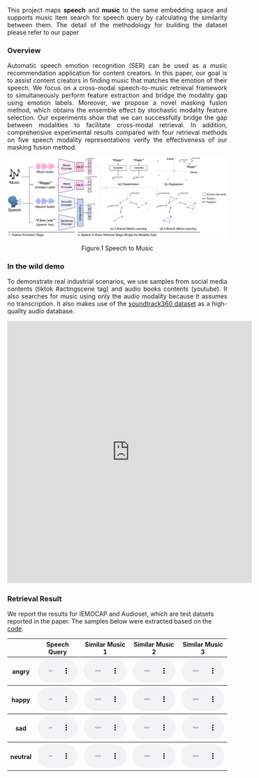 <p align="justify">
This project maps <strong>speech</strong> and <strong>music</strong> to the same embedding space and supports music item search for speech query by calculating the similarity between them. The detail of the methodology for building the dataset please refer to our paper
</p>

### Overview
<p align="justify">
Automatic speech emotion recognition (SER) can be used as a music recommendation application for content creators.
In this paper, our goal is to assist content creators in finding music that matches the emotion of their speech.
We focus on a cross-modal speech-to-music retrieval framework to simultaneously perform feature extraction and bridge the modality gap using emotion labels. Moreover, we propose a novel masking fusion method, which obtains the ensemble effect by stochastic modality feature selection.
Our experiments show that we can successfully bridge the gap between modalities to facilitate cross-modal retrieval.
In addition, comprehensive experimental results compared with four retrieval methods on five speech modality representations verify the effectiveness of our masking fusion method.
</p>

![Model Architecture Ver 5 small artboard 2](./assets/img/main.png)
<p align="center">Figure.1 Speech to Music</p>

### In the wild demo
<p align="justify">
To demonstrate real industrial scenarios, we use samples from social media contents (tiktok #actingscene tag) and audio books contents (youtube). 
It also searches for music using only the audio modality because it assumes no transcription. It also makes use of the <a href='https://www.jyu.fi/hytk/fi/laitokset/mutku/en/research/projects2/past-projects/coe/materials/emotion/soundtracks/Index'>soundtrack360 dataset</a> as a high-quality audio database.
</p>
<iframe className="blog_contents" width="560" height="600" src="https://www.youtube.com/embed/K2Aent-pRnM" title="YouTube video player" frameborder="0" allowfullscreen></iframe>

### Retrieval Result
<p> We report the results for IEMOCAP and Audioset, which are test datsets reported in the paper. The samples below were extracted based on the <a href='https://github.com/SeungHeonDoh/speech_to_music/blob/master/notebook/demo.ipynb'>code</a>.</p>

<script>
function pauseOthers(ele) {
    $("audio").not(ele).each(function (index, audio) {audio.pause();});
}
</script>

<style>
.main-content table {
    display: inline-table;
}
table {
    table-layout:fixed;
    width: 100%;
    overflow: hidden;
}
#player{
    width: 100%;
}
</style>


<table>
    <tr>
        <th>  </th>
        <th> Speech Query </th>
        <th> Similar Music 1 </th>
        <th> Similar Music 2 </th>
        <th> Similar Music 3 </th>
    </tr>
    <tr> 
        <th> angry </th>
        <th> <audio controls id="player" onplay="pauseOthers(this);"><source src="assets/audios/angry/angry.wav" type="audio/mpeg"></audio> </th>
        <th> <audio controls id="player" onplay="pauseOthers(this);"><source src="assets/audios/angry/angry (1).wav" type="audio/mpeg"></audio> </th>
        <th> <audio controls id="player" onplay="pauseOthers(this);"><source src="assets/audios/angry/angry (2).wav" type="audio/mpeg"></audio> </th>
        <th> <audio controls id="player" onplay="pauseOthers(this);"><source src="assets/audios/angry/angry (3).wav" type="audio/mpeg"></audio> </th>
    </tr>
    <tr> 
        <th> happy </th>
        <th> <audio controls id="player" onplay="pauseOthers(this);"><source src="assets/audios/happy/happy.wav" type="audio/mpeg"></audio> </th>
        <th> <audio controls id="player" onplay="pauseOthers(this);"><source src="assets/audios/happy/happy (1).wav" type="audio/mpeg"></audio> </th>
        <th> <audio controls id="player" onplay="pauseOthers(this);"><source src="assets/audios/happy/happy (2).wav" type="audio/mpeg"></audio> </th>
        <th> <audio controls id="player" onplay="pauseOthers(this);"><source src="assets/audios/happy/happy (3).wav" type="audio/mpeg"></audio> </th>
    </tr>
    <tr> 
        <th> sad </th>
        <th> <audio controls id="player" onplay="pauseOthers(this);"><source src="assets/audios/sad/sad.wav" type="audio/mpeg"></audio> </th>
        <th> <audio controls id="player" onplay="pauseOthers(this);"><source src="assets/audios/sad/sad (1).wav" type="audio/mpeg"></audio> </th>
        <th> <audio controls id="player" onplay="pauseOthers(this);"><source src="assets/audios/sad/sad (2).wav" type="audio/mpeg"></audio> </th>
        <th> <audio controls id="player" onplay="pauseOthers(this);"><source src="assets/audios/sad/sad (3).wav" type="audio/mpeg"></audio> </th>
    </tr>
    <tr> 
        <th> neutral </th>
        <th> <audio controls id="player" onplay="pauseOthers(this);"><source src="assets/audios/neutral/neutral.wav" type="audio/mpeg"></audio> </th>
        <th> <audio controls id="player" onplay="pauseOthers(this);"><source src="assets/audios/neutral/neutral (1).wav" type="audio/mpeg"></audio> </th>
        <th> <audio controls id="player" onplay="pauseOthers(this);"><source src="assets/audios/neutral/neutral (2).wav" type="audio/mpeg"></audio> </th>
        <th> <audio controls id="player" onplay="pauseOthers(this);"><source src="assets/audios/neutral/neutral (3).wav" type="audio/mpeg"></audio> </th>
    </tr>
</table>